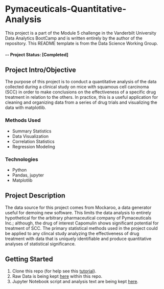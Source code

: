 # Pymaceuticals-Quantitative-Analysis
This project is a part of the Module 5 challenge in the Vanderbilt University Data Analytics BootCamp and is written entirely by the author of the repository. This README template is from the Data Science Working Group.

#### -- Project Status: [Completed]

## Project Intro/Objective
The purpose of this project is to conduct a quantitative analysis of the data collected during a clinical study on mice with squamous cell carcinoma (SCC) in order to make conclusions on the effectiveness of a specific drug treatment in relation to the others. In practice, this is a useful application for cleaning and organizing data from a series of drug trials and visualizing the data with matplotlib. 

### Methods Used
* Summary Statistics
* Data Visualization
* Correlation Statistics
* Regression Modeling

### Technologies
* Python
* Pandas, jupyter
* Matplotlib

## Project Description
The data source for this project comes from Mockaroo, a data generator useful for demoing new software. This limits the data analysis to entirely hypothetical for the arbitrary pharmaceutical company of Pymaceuticals Inc.; although, the drug of interest Capomulin shows significant potential for treatment of SCC. The primary statistical methods used in the project could be applied to any clincal study analyzing the effectiveness of drug treatment with data that is uniquely identifiable and produce quantitative analyses of statistical significance. 

## Getting Started

1. Clone this repo (for help see this [tutorial](https://help.github.com/articles/cloning-a-repository/)).
2. Raw Data is being kept [here](Pymaceuticals/data) within this repo.    
3. Jupyter Notebook script and analysis text are being kept [here](Pymaceuticals).
   
